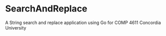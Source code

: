 SearchAndReplace
================

A String search and replace application using Go for COMP 4611 Concordia University
